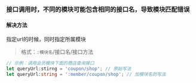 ### 接口调用时，不同的模块可能包含相同的接口名，导致模块匹配错误


#### 解决方法

指定url的时候，同时指定所属模块


> 格式：`:模块名`/接口名/接口方法


```typescript
// 示例：调用会员模块下面的商店查询接口 
let queryUrl:stirng = 'coupon/shop'; // 原始写法
let queryUrl:string = ':member/coupon/shop'; // 加模块名的写法
